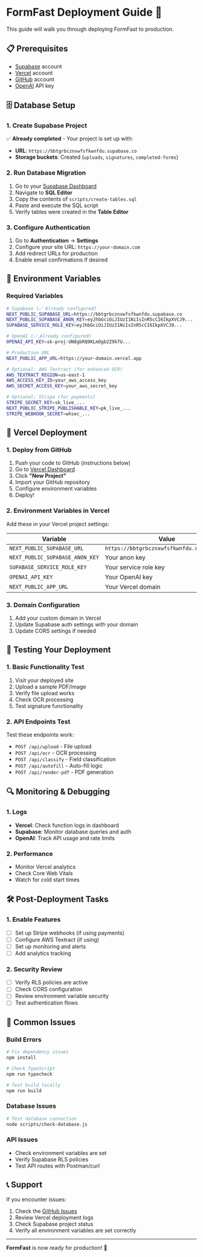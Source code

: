 # FormFast Deployment Guide 🚀

This guide will walk you through deploying FormFast to production.

## 📋 Prerequisites

- [Supabase](https://supabase.com) account
- [Vercel](https://vercel.com) account
- [GitHub](https://github.com) account
- [OpenAI](https://platform.openai.com) API key

## 🗄️ Database Setup

### 1. Create Supabase Project

✅ **Already completed** - Your project is set up with:
- **URL**: `https://bbtgrbcznxwfsfkwnfdu.supabase.co`
- **Storage buckets**: Created (`uploads`, `signatures`, `completed-forms`)

### 2. Run Database Migration

1. Go to your [Supabase Dashboard](https://supabase.com/dashboard)
2. Navigate to **SQL Editor**
3. Copy the contents of `scripts/create-tables.sql`
4. Paste and execute the SQL script
5. Verify tables were created in the **Table Editor**

### 3. Configure Authentication

1. Go to **Authentication** → **Settings**
2. Configure your site URL: `https://your-domain.com`
3. Add redirect URLs for production
4. Enable email confirmations if desired

## 🔧 Environment Variables

### Required Variables

```bash
# Supabase (✅ Already configured)
NEXT_PUBLIC_SUPABASE_URL=https://bbtgrbcznxwfsfkwnfdu.supabase.co
NEXT_PUBLIC_SUPABASE_ANON_KEY=eyJhbGciOiJIUzI1NiIsInR5cCI6IkpXVCJ9...
SUPABASE_SERVICE_ROLE_KEY=eyJhbGciOiJIUzI1NiIsInR5cCI6IkpXVCJ9...

# OpenAI (✅ Already configured)
OPENAI_API_KEY=sk-proj-UN8gbRQ9KLmOgb2Z9k7U...

# Production URL
NEXT_PUBLIC_APP_URL=https://your-domain.vercel.app

# Optional: AWS Textract (for enhanced OCR)
AWS_TEXTRACT_REGION=us-east-1
AWS_ACCESS_KEY_ID=your_aws_access_key
AWS_SECRET_ACCESS_KEY=your_aws_secret_key

# Optional: Stripe (for payments)
STRIPE_SECRET_KEY=sk_live_...
NEXT_PUBLIC_STRIPE_PUBLISHABLE_KEY=pk_live_...
STRIPE_WEBHOOK_SECRET=whsec_...
```

## 🚀 Vercel Deployment

### 1. Deploy from GitHub

1. Push your code to GitHub (instructions below)
2. Go to [Vercel Dashboard](https://vercel.com/dashboard)
3. Click **"New Project"**
4. Import your GitHub repository
5. Configure environment variables
6. Deploy!

### 2. Environment Variables in Vercel

Add these in your Vercel project settings:

| Variable | Value |
|----------|-------|
| `NEXT_PUBLIC_SUPABASE_URL` | `https://bbtgrbcznxwfsfkwnfdu.supabase.co` |
| `NEXT_PUBLIC_SUPABASE_ANON_KEY` | Your anon key |
| `SUPABASE_SERVICE_ROLE_KEY` | Your service role key |
| `OPENAI_API_KEY` | Your OpenAI key |
| `NEXT_PUBLIC_APP_URL` | Your Vercel domain |

### 3. Domain Configuration

1. Add your custom domain in Vercel
2. Update Supabase auth settings with your domain
3. Update CORS settings if needed

## 🧪 Testing Your Deployment

### 1. Basic Functionality Test

1. Visit your deployed site
2. Upload a sample PDF/image
3. Verify file upload works
4. Check OCR processing
5. Test signature functionality

### 2. API Endpoints Test

Test these endpoints work:
- `POST /api/upload` - File upload
- `POST /api/ocr` - OCR processing
- `POST /api/classify` - Field classification
- `POST /api/autofill` - Auto-fill logic
- `POST /api/render-pdf` - PDF generation

## 🔍 Monitoring & Debugging

### 1. Logs

- **Vercel**: Check function logs in dashboard
- **Supabase**: Monitor database queries and auth
- **OpenAI**: Track API usage and rate limits

### 2. Performance

- Monitor Vercel analytics
- Check Core Web Vitals
- Watch for cold start times

## 🛠️ Post-Deployment Tasks

### 1. Enable Features

- [ ] Set up Stripe webhooks (if using payments)
- [ ] Configure AWS Textract (if using)
- [ ] Set up monitoring and alerts
- [ ] Add analytics tracking

### 2. Security Review

- [ ] Verify RLS policies are active
- [ ] Check CORS configuration
- [ ] Review environment variable security
- [ ] Test authentication flows

## 🚨 Common Issues

### Build Errors

```bash
# Fix dependency issues
npm install

# Check TypeScript
npm run typecheck

# Test build locally
npm run build
```

### Database Issues

```bash
# Test database connection
node scripts/check-database.js
```

### API Issues

- Check environment variables are set
- Verify Supabase RLS policies
- Test API routes with Postman/curl

## 📞 Support

If you encounter issues:

1. Check the [GitHub Issues](https://github.com/your-username/formfast/issues)
2. Review Vercel deployment logs
3. Check Supabase project status
4. Verify all environment variables are set correctly

---

**FormFast** is now ready for production! 🎉
